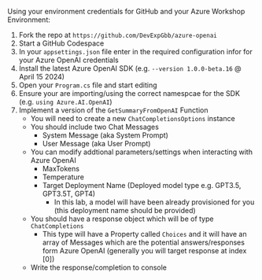 Using your environment credentials for GitHub and your Azure Workshop Environment:

1. Fork the repo at ```https://github.com/DevExpGbb/azure-openai```
2. Start a GitHub Codespace
3. In your ```appsettings.json``` file enter in the required configuration infor for your Azure OpenAI credentials
4. Install the latest Azure OpenAI SDK (e.g. ```--version 1.0.0-beta.16``` @ April 15 2024)
5. Open your ```Program.cs``` file and start editing
5. Ensure your are importing/using the correct namespcae for the SDK (e.g. ```using Azure.AI.OpenAI```)
6. Implement a version of the ```GetSummaryFromOpenAI``` Function
    - You will need to create a new ```ChatCompletionsOptions``` instance
    - You should include two Chat Messages
        - System Message (aka System Prompt)
        - User Message (aka User Prompt)
    - You can modify addtional parameters/settings when interacting with Azure OpenAI
        - MaxTokens
        - Temperature
        - Target Deployment Name (Deployed model type e.g. GPT3.5, GPT3.5T, GPT4)
            - In this lab, a model will have been already provisioned for you (this deployment name should be provided)
    - You should have a response object which will be of type ```ChatCompletions```
        - This type will have a Property called ```Choices``` and it will have an array of Messages which are the potential answers/responses form Azure OpenAI (generally you will target response at index [0])
    - Write the response/completion to console